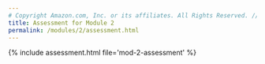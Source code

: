 ```yaml
---
# Copyright Amazon.com, Inc. or its affiliates. All Rights Reserved. // SPDX-License-Identifier: CC-BY-SA-4.0
title: Assessment for Module 2
permalink: /modules/2/assessment.html
---
```


{% include assessment.html file='mod-2-assessment' %}
